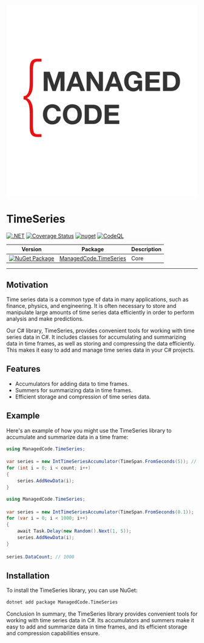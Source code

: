 ![img|300x200](https://raw.githubusercontent.com/managedcode/TimeSeries/main/logo.png)

# TimeSeries

[![.NET](https://github.com/managedcode/TimeSeries/actions/workflows/dotnet.yml/badge.svg)](https://github.com/managedcode/TimeSeries/actions/workflows/dotnet.yml)
[![Coverage Status](https://coveralls.io/repos/github/managedcode/TimeSeries/badge.svg?branch=main&service=github)](https://coveralls.io/github/managedcode/TimeSeries?branch=main)
[![nuget](https://github.com/managedcode/TimeSeries/actions/workflows/nuget.yml/badge.svg?branch=main)](https://github.com/managedcode/TimeSeries/actions/workflows/nuget.yml)
[![CodeQL](https://github.com/managedcode/TimeSeries/actions/workflows/codeql-analysis.yml/badge.svg?branch=main)](https://github.com/managedcode/TimeSeries/actions/workflows/codeql-analysis.yml)

| Version | Package                                                                                                                             | Description     |
| ------- |-------------------------------------------------------------------------------------------------------------------------------------|-----------------|
|[![NuGet Package](https://img.shields.io/nuget/v/ManagedCode.TimeSeries.svg)](https://www.nuget.org/packages/ManagedCode.TimeSeries) | [ManagedCode.TimeSeries](https://www.nuget.org/packages/ManagedCode.TimeSeries)                                                   | Core            |

---

## Motivation
Time series data is a common type of data in many applications, such as finance, physics, and engineering. 
It is often necessary to store and manipulate large amounts of time series data efficiently in order to perform analysis and make predictions.

Our C# library, TimeSeries, provides convenient tools for working with time series data in C#. 
It includes classes for accumulating and summarizing data in time frames, as well as storing and compressing the data efficiently. This makes it easy to add and manage time series data in your C# projects.

## Features
- Accumulators for adding data to time frames.
- Summers for summarizing data in time frames.
- Efficient storage and compression of time series data.

## Example
Here's an example of how you might use the TimeSeries library to accumulate and summarize data in a time frame:

```csharp
using ManagedCode.TimeSeries;

var series = new IntTimeSeriesAccumulator(TimeSpan.FromSeconds(5)); // step
for (int i = 0; i < count; i++)
{
    series.AddNewData(i);
}
```

```csharp
using ManagedCode.TimeSeries;

var series = new IntTimeSeriesAccumulator(TimeSpan.FromSeconds(0.1));
for (var i = 0; i < 1000; i++)
{
    await Task.Delay(new Random().Next(1, 5));
    series.AddNewData(i);
}

series.DataCount; // 1000
```

## Installation
To install the TimeSeries library, you can use NuGet:

```bash
dotnet add package ManagedCode.TimeSeries
```


Conclusion
In summary, the TimeSeries library provides convenient tools for working with time series data in C#. 
Its accumulators and summers make it easy to add and summarize data in time frames, and its efficient storage and compression capabilities ensure.